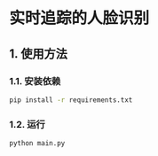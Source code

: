 # 实时追踪的人脸识别

## 1. 使用方法

### 1.1. 安装依赖

```bash
pip install -r requirements.txt
```

### 1.2. 运行

```bash
python main.py
```


